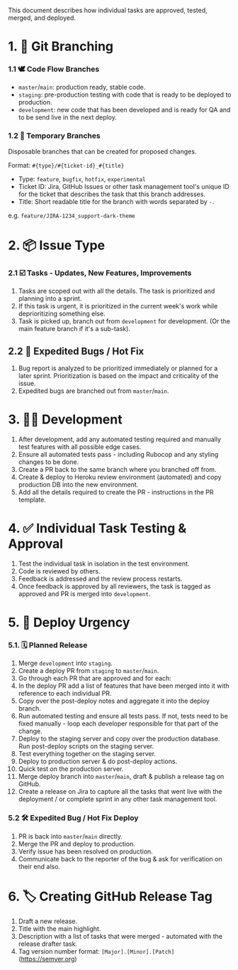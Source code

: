 
This document describes how individual tasks are approved, tested, merged, and deployed.

# 1. 🌳 Git Branching

### 1.1 🕊 Code Flow Branches
* `master`/`main`: production ready, stable code.
* `staging`: pre-production testing with code that is ready to be deployed to production.
* `development`: new code that has been developed and is ready for QA and to be send live in the next deploy. 

### 1.2 🔖 Temporary Branches
Disposable branches that can be created for proposed changes. 

Format: `#{type}/#{ticket-id}_#{title}`

* Type: `feature`, `bugfix`, `hotfix`, `experimental`
* Ticket ID: Jira, GitHub Issues or other task management tool's unique ID for the ticket that describes the task that this branch addresses.
* Title: Short readable title for the branch with words separated by `-`.

e.g. `feature/JIRA-1234_support-dark-theme`


# 2. 📦 Issue Type

### 2.1 ☑️ Tasks - Updates, New Features, Improvements
1. Tasks are scoped out with all the details. The task is prioritized and planning into a sprint.
2. If this task is urgent, it is prioritized in the current week's work while deprioritizing something else.
3. Task is picked up, branch out from `development` for development. (Or the main feature branch if it's a sub-task).

## 2.2 🐞 Expedited Bugs / Hot Fix
1. Bug report is analyzed to be prioritized immediately or planned for a later sprint. Prioritization is based on the impact and criticality of the issue.  
2. Expedited bugs are branched out from `master`/`main`.

# 3. 👩‍💻 Development 
1. After development, add any automated testing required and manually test features with all possible edge cases.
2. Ensure all automated tests pass - including Rubocop and any styling changes to be done. 
3. Create a PR back to the same branch where you branched off from.
4. Create & deploy to Heroku review environment (automated) and copy production DB into the new environment. 
5. Add all the details required to create the PR - instructions in the PR template. 

# 4. ✅ Individual Task Testing & Approval
1. Test the individual task in isolation in the test environment. 
2. Code is reviewed by others. 
3. Feedback is addressed and the review process restarts.
4. Once feedback is approved by all reviewers, the task is tagged as approved and PR is merged into `development`. 

# 5. 🏁 Deploy Urgency

### 5.1. 🗓 Planned Release
1. Merge `development` into `staging`.
2. Create a deploy PR from `staging` to `master`/`main`. 
3. Go through each PR that are approved and for each:
4. In the deploy PR add a list of features that have been merged into it with reference to each individual PR. 
5. Copy over the post-deploy notes and aggregate it into the deploy branch. 
6. Run automated testing and ensure all tests pass. If not, tests need to be fixed manually - loop each developer responsible for that part of the change.
7. Deploy to the staging server and copy over the production database. Run post-deploy scripts on the staging server. 
8. Test everything together on the staging server. 
9. Deploy to production server & do post-deploy actions. 
10. Quick test on the production server. 
11. Merge deploy branch into `master`/`main`, draft & publish a release tag on GitHub. 
12. Create a release on Jira to capture all the tasks that went live with the deployment / or complete sprint in any other task management tool.

### 5.2 🛠 Expedited Bug / Hot Fix Deploy
1. PR is back into `master`/`main` directly. 
2. Merge the PR and deploy to production. 
3. Verify issue has been resolved on production. 
4. Communicate back to the reporter of the bug & ask for verification on their end also. 

# 6. 🏷 Creating GitHub Release Tag
1. Draft a new release. 
2. Title with the main highlight. 
3. Description with a list of tasks that were merged - automated with the release drafter task.
4. Tag version number format: `[Major].[Minor].[Patch]` (https://semver.org)
